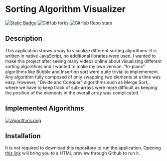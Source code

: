 # Sorting Algorithm Visualizer

<a href="https://htmlpreview.github.io/?https://github.com/Chris-B33/sort-visualizer/blob/main/index.html"><img alt="Static Badge" src="https://img.shields.io/badge/Preview-Application"></a>
<img alt="GitHub forks" src="https://img.shields.io/github/forks/Chris-B33/sort-visualizer">
<img alt="GitHub Repo stars" src="https://img.shields.io/github/stars/Chris-B33/sort-visualizer">


## Description

This application shows a way to visualize different sorting algorithms.
It is written in native JavaScript, no additional libraries were used.
I wanted to make this project after seeing many videos online about visualizing different sorting algorithms and I wanted to make my own version.
"In-place" algorithms like Bubble and Insertion sort were quite trivial to implemement. Any algorithm fully composed of only swapping two elements at a time was easy.
However, "Divide and Conquer" algorithms such as Merge Sort, where we have to keep track of sub-arrays were more difficult as keeping the position of the elements in the overall array was complicated.

## Implemented Algorithms
[![algorithms.png](https://i.postimg.cc/0ycV7W3S/algorithms.png)](https://postimg.cc/Hr80g2TW)

## Installation

It is not required to download this repository to run the application. 
Opening <a href="https://htmlpreview.github.io/?https://github.com/Chris-B33/sort-visualizer/blob/main/index.html">this link</a> will bring you to a HTML preview through Github to run it.
